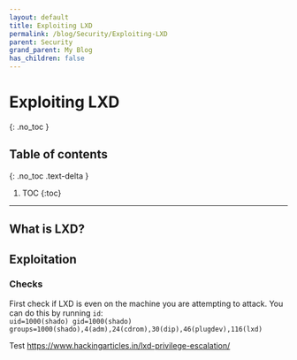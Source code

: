 ```yaml
---
layout: default
title: Exploiting LXD
permalink: /blog/Security/Exploiting-LXD
parent: Security
grand_parent: My Blog
has_children: false
---
```


# Exploiting LXD
{: .no_toc }

## Table of contents
{: .no_toc .text-delta }

1. TOC
{:toc}

---

## What is LXD?


## Exploitation
### Checks
First check if LXD is even on the machine you are attempting to attack. You can do this by running `id`:  
 `uid=1000(shado) gid=1000(shado) groups=1000(shado),4(adm),24(cdrom),30(dip),46(plugdev),116(lxd)`  

Test https://www.hackingarticles.in/lxd-privilege-escalation/ 
